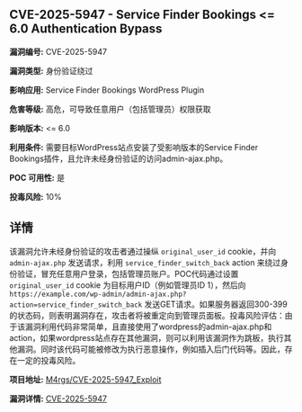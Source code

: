 ## CVE-2025-5947 - Service Finder Bookings <= 6.0 Authentication Bypass

**漏洞编号:** CVE-2025-5947

**漏洞类型:** 身份验证绕过

**影响应用:** Service Finder Bookings WordPress Plugin

**危害等级:** 高危，可导致任意用户（包括管理员）权限获取

**影响版本:** <= 6.0

**利用条件:** 需要目标WordPress站点安装了受影响版本的Service Finder Bookings插件，且允许未经身份验证的访问admin-ajax.php。

**POC 可用性:** 是

**投毒风险:** 10%

## 详情

该漏洞允许未经身份验证的攻击者通过操纵 `original_user_id` cookie，并向 `admin-ajax.php` 发送请求，利用 `service_finder_switch_back` action 来绕过身份验证，冒充任意用户登录，包括管理员账户。POC代码通过设置 `original_user_id` cookie 为目标用户ID（例如管理员ID 1），然后向 `https://example.com/wp-admin/admin-ajax.php?action=service_finder_switch_back` 发送GET请求。如果服务器返回300-399的状态码，则表明漏洞存在，攻击者将被重定向到管理员面板。投毒风险评估：由于该漏洞利用代码非常简单，且直接使用了wordpress的admin-ajax.php和action，如果wordpress站点存在其他漏洞，则可以利用该漏洞作为跳板，执行其他漏洞。同时该代码可能被修改为执行恶意操作，例如插入后门代码等。因此，存在一定的投毒风险。

**项目地址:** [M4rgs/CVE-2025-5947_Exploit](https://github.com/M4rgs/CVE-2025-5947_Exploit)

**漏洞详情:** [CVE-2025-5947](https://nvd.nist.gov/vuln/detail/CVE-2025-5947)